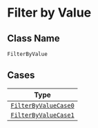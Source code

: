 
# Filter by Value

## Class Name

`FilterByValue`

## Cases

| Type |
|  --- |
| [`FilterByValueCase0`](../../../doc/models/containers/filter-by-value-case-0.md) |
| [`FilterByValueCase1`](../../../doc/models/containers/filter-by-value-case-1.md) |

